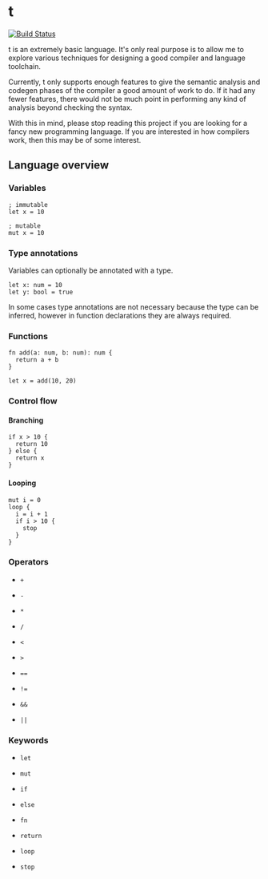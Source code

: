 # t

[![Build Status](https://travis-ci.com/thomas-crane/t.svg?token=stAj7zoP2UACMHFzdTXv&branch=master)](https://travis-ci.com/thomas-crane/t)

t is an extremely basic language. It's only real purpose is to allow me to explore various techniques for designing a good compiler and language toolchain.

Currently, t only supports enough features to give the semantic analysis and codegen phases of the compiler a good amount of work to do. If it had any fewer features, there would not be much point in performing any kind of analysis beyond checking the syntax.

With this in mind, please stop reading this project if you are looking for a fancy new programming language. If you are interested in how compilers work, then this may be of some interest.

## Language overview

### Variables

```
; immutable
let x = 10

; mutable
mut x = 10
```

### Type annotations

Variables can optionally be annotated with a type.

```
let x: num = 10
let y: bool = true
```

In some cases type annotations are not necessary because the type can be inferred, however
in function declarations they are always required.

### Functions

```
fn add(a: num, b: num): num {
  return a + b
}

let x = add(10, 20)
```

### Control flow

#### Branching

```
if x > 10 {
  return 10
} else {
  return x
}
```

#### Looping

```
mut i = 0
loop {
  i = i + 1
  if i > 10 {
    stop
  }
}
```

### Operators

+ `+`
+ `-`
+ `*`
+ `/`

+ `<`
+ `>`
+ `==`
+ `!=`

+ `&&`
+ `||`

### Keywords

+ `let`
+ `mut`

+ `if`
+ `else`

+ `fn`
+ `return`

+ `loop`
+ `stop`
